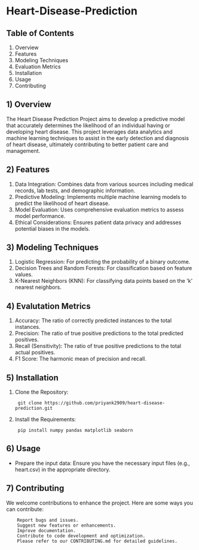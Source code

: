# Heart-Disease-Prediction

## Table of Contents
1) Overview
2) Features
3) Modeling Techniques
4) Evaluation Metrics
5) Installation
6) Usage
7) Contributing

## 1) Overview
The Heart Disease Prediction Project aims to develop a predictive model that accurately determines the likelihood of an individual having or developing heart disease. This project leverages data analytics and machine learning techniques to assist in the early detection and diagnosis of heart disease, ultimately contributing to better patient care and management.

## 2) Features
1) Data Integration: Combines data from various sources including medical records, lab tests, and demographic information.
2) Predictive Modeling: Implements multiple machine learning models to predict the likelihood of heart disease.
3) Model Evaluation: Uses comprehensive evaluation metrics to assess model performance.
4) Ethical Considerations: Ensures patient data privacy and addresses potential biases in the models.

## 3) Modeling Techniques
1) Logistic Regression: For predicting the probability of a binary outcome.
2) Decision Trees and Random Forests: For classification based on feature values.
3) K-Nearest Neighbors (KNN): For classifying data points based on the 'k' nearest neighbors.

## 4) Evalutation Metrics

1) Accuracy: The ratio of correctly predicted instances to the total instances.
2) Precision: The ratio of true positive predictions to the total predicted positives.
3) Recall (Sensitivity): The ratio of true positive predictions to the total actual positives.
4) F1 Score: The harmonic mean of precision and recall.

## 5) Installation

1) Clone the Repository:

        git clone https://github.com/priyank2909/heart-disease-prediction.git

2) Install the Requirements:

        pip install numpy pandas matplotlib seaborn

## 6) Usage
- Prepare the input data:
        Ensure you have the necessary input files (e.g., heart.csv) in the appropriate directory.

## 7) Contributing
We welcome contributions to enhance the project. Here are some ways you can contribute:

        Report bugs and issues.
        Suggest new features or enhancements.
        Improve documentation.
        Contribute to code development and optimization.
        Please refer to our CONTRIBUTING.md for detailed guidelines.
